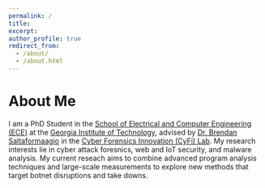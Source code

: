 ```yaml
---
permalink: /
title: 
excerpt: 
author_profile: true
redirect_from: 
  - /about/
  - /about.html
---
```


# About Me
I am a PhD Student in the [School of Electrical and Computer Engineering (ECE)](https://www.ece.gatech.edu/) at the [Georgia Institute of Technology](https://www.gatech.edu/), advised by [Dr. Brendan Saltaformaagio](https://saltaformaggio.ece.gatech.edu/) in the [Cyber Forensics Innovation (CyFi) Lab](https://cyfi.ece.gatech.edu/). My research interests lie in cyber attack foresnics, web and IoT security, and malware analysis. My current reseach aims to combine advanced program analysis techniques and large-scale measurements to explore new methods that target botnet disruptions and take downs.




